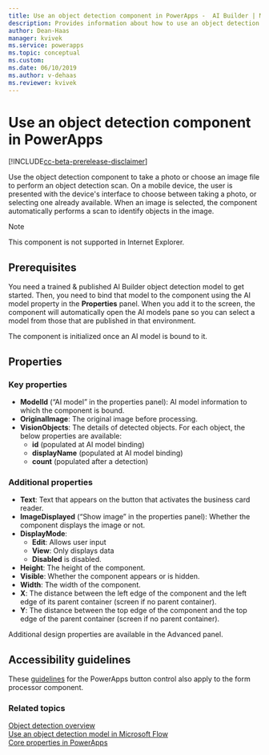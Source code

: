 ```yaml
---
title: Use an object detection component in PowerApps -  AI Builder | Microsoft Docs
description: Provides information about how to use an object detection component in PowerApps
author: Dean-Haas
manager: kvivek
ms.service: powerapps
ms.topic: conceptual
ms.custom: 
ms.date: 06/10/2019
ms.author: v-dehaas
ms.reviewer: kvivek
---
```


# Use an object detection component in PowerApps

[!INCLUDE[cc-beta-prerelease-disclaimer](./includes/cc-beta-prerelease-disclaimer.md)]

Use the object detection component to take a photo or choose an image file to perform an object detection scan. On a mobile device, the user is presented with the device's interface to choose between taking a photo, or selecting one already available. When an image is selected, the component automatically performs a scan to identify objects in the image.

> [!NOTE] 
> This component is not supported in Internet Explorer.

## Prerequisites
You need a trained & published AI Builder object detection model to get started. Then, you need to bind that model to the component using the AI model property in the **Properties** panel. When you add it to the screen, the component will automatically open the AI models pane so you can select a model from those that are published in that environment. 

The component is initialized once an AI model is bound to it.

## Properties
### Key properties
 - **ModelId** (“AI model” in the properties panel): AI model information to which the component is bound.
 - **OriginalImage**: The original image before processing.
 - **VisionObjects**: The details of detected objects. For each object, the below properties are available:
    - **id** (populated at AI model binding)
    - **displayName** (populated at AI model binding)
    - **count** (populated after a detection)

### Additional properties
 - **Text**: Text that appears on the button that activates the business card reader.
 - **ImageDisplayed** (“Show image” in the properties panel): Whether the component displays the image or not.
 - **DisplayMode**:
    - **Edit**: Allows user input
    - **View**: Only displays data 
    - **Disabled** is disabled.
 - **Height**: The height of the component.
 - **Visible**: Whether the component appears or is hidden.
 - **Width**: The width of the component.
 - **X**: The distance between the left edge of the component and the left edge of its parent container (screen if no parent container).
 - **Y**: The distance between the top edge of the component and the top edge of the parent container (screen if no parent container).

Additional design properties are available in the Advanced panel.

## Accessibility guidelines
These [guidelines](/powerapps/maker/canvas-apps/controls/control-button) for the PowerApps button control also apply to the form processor component.

### Related topics
[Object detection overview](object-detection-overview.md)<br/>
[Use an object detection model in Microsoft Flow](object-detection-model-in-flow.md)<br/>
[Core properties in PowerApps](/powerapps/maker/canvas-apps/controls/properties-core)
